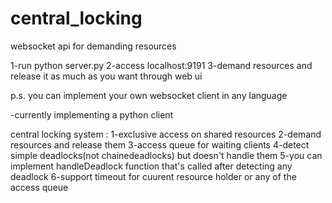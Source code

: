 # central_locking
websocket api for demanding resources

1-run python server.py
2-access localhost:9191
3-demand resources and release it as much as you want through web ui

p.s. you can implement your own websocket client in any language

-currently implementing a python client

central locking system : 
	1-exclusive access on shared resources
	2-demand resources and release them
	3-access queue for waiting clients
	4-detect simple deadlocks(not chainedeadlocks) but doesn't handle them 
	5-you can implement handleDeadlock function that's called after detecting any deadlock
	6-support timeout for cuurent resource holder or any of the access queue
